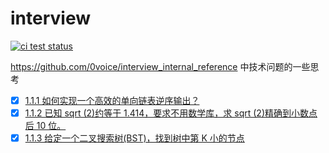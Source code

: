 # interview

<p align="left">
  <a href="https://github.com/63isOK/interview"><img alt="ci test status" src="https://github.com/63isOK/interview/workflows/ci-test/badge.svg"></a>
</p>

<https://github.com/0voice/interview_internal_reference> 中技术问题的一些思考

- [x] [1.1.1 如何实现一个高效的单向链表逆序输出？](/go/1.1.1/README.md)
- [x] [1.1.2 已知 sqrt (2)约等于 1.414，要求不用数学库，求 sqrt (2)精确到小数点后 10 位。](/go/1.1.2/README.md)
- [x] [1.1.3 给定一个二叉搜索树(BST)，找到树中第 K 小的节点](/go/1.1.3/README.md)
